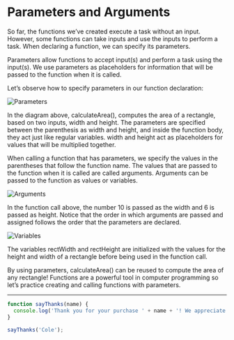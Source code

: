 # Parameters and Arguments
So far, the functions we’ve created execute a task without an input. However, some functions can take inputs and use the inputs to perform a task. When declaring a function, we can specify its parameters. 

Parameters allow functions to accept input(s) and perform a task using the input(s). We use parameters as placeholders for information that will be passed to the function when it is called.

Let’s observe how to specify parameters in our function declaration:

![Parameters ][parameters]

[parameters]:https://static-assets.codecademy.com/Courses/Learn-JavaScript/function_parameters.svg

In the diagram above, calculateArea(), computes the area of a rectangle, based on two inputs, width and height. The parameters are specified between the parenthesis as width and height, and inside the function body, they act just like regular variables. width and height act as placeholders for values that will be multiplied together.

When calling a function that has parameters, we specify the values in the parentheses that follow the function name. The values that are passed to the function when it is called are called arguments. Arguments can be passed to the function as values or variables.

![Arguments ][arguments]

[arguments]:https://static-assets.codecademy.com/Courses/Learn-JavaScript/by_value.svg

In the function call above, the number 10 is passed as the width and 6 is passed as height. Notice that the order in which arguments are passed and assigned follows the order that the parameters are declared.

![Variables][variable]

[variable]:https://static-assets.codecademy.com/Courses/Learn-JavaScript/by_variable.svg

The variables rectWidth and rectHeight are initialized with the values for the height and width of a rectangle before being used in the function call.

By using parameters, calculateArea() can be reused to compute the area of any rectangle! Functions are a powerful tool in computer programming so let’s practice creating and calling functions with parameters.

***

```js
function sayThanks(name) {
  console.log('Thank you for your purchase ' + name + '! We appreciate your business.');
}

sayThanks('Cole');
```